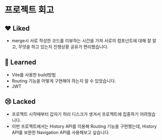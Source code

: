 # 프로젝트 회고

## ❤ Liked

- merge시 서로 작성한 코드를 리뷰하는 시간을 가져 서로의 컴포넌트에 대해 잘 알고, 무엇을 하고 있는지 진행상황 공유가 편리했습니다.

## 👀 Learned

- Vite를 사용한 build방법
- Routing 기능을 어떻게 구현해야 하는지 알 수 있었습니다.
- JWT

## 😢 Lacked

- 프로젝트 시작때부터 갑자기 허리 디스크가 생겨서 프로젝트에 집중하기 어려웠습니다.
- 이번 프로젝트에서는 History API를 이용해 Routing 기능을 구현했는데, History API를 보완한 Navigation API를 사용해보고 싶습니다.
